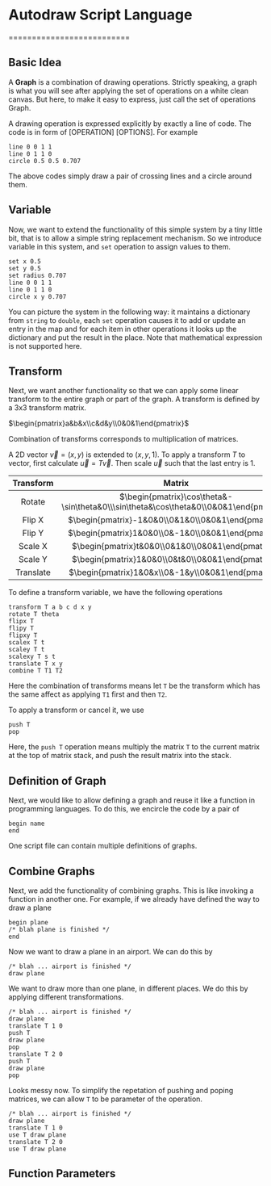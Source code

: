 # Autodraw Script Language
==========================

## Basic Idea

A **Graph** is a combination of drawing operations.
Strictly speaking, a graph is what you will see after applying the set of
operations on a white clean canvas.
But here, to make it easy to express, just call the set of operations Graph.

A drawing operation is expressed explicitly by exactly a line of code.
The code is in form of [OPERATION] [OPTIONS].
For example

```
line 0 0 1 1
line 0 1 1 0
circle 0.5 0.5 0.707
```

The above codes simply draw a pair of crossing lines and a circle around them.

## Variable

Now, we want to extend the functionality of this simple system by a tiny little
bit, that is to allow a simple string replacement mechanism.
So we introduce variable in this system, and `set` operation to assign values
to them.

```
set x 0.5
set y 0.5
set radius 0.707
line 0 0 1 1
line 0 1 1 0
circle x y 0.707
```

You can picture the system in the following way: it maintains a dictionary from
`string` to `double`, each `set` operation causes it to add or update an entry
in the map and for each item in other operations it looks up the dictionary
and put the result in the place.
Note that mathematical expression is not supported here.

## Transform

Next, we want another functionality so that we can apply some linear transform
to the entire graph or part of the graph.
A transform is defined by a 3x3 transform matrix.

$\begin{pmatrix}a&b&x\\c&d&y\\0&0&1\end{pmatrix}$

Combination of transforms corresponds to multiplication of matrices.

A 2D vector $\vec{v}=(x,y)$ is extended to $(x,y,1)$.
To apply a transform $T$ to vector, first calculate $\vec{u}=T\vec{v}$.
Then scale $\vec{u}$ such that the last entry is 1.

| Transform |              Matrix            |
|:---------:|:------------------------------:|
| Rotate    | $\begin{pmatrix}\cos\theta&-\sin\theta&0\\\sin\theta&\cos\theta&0\\0&0&1\end{pmatrix}$ |
| Flip X    | $\begin{pmatrix}-1&0&0\\0&1&0\\0&0&1\end{pmatrix}$ |
| Flip Y    | $\begin{pmatrix}1&0&0\\0&-1&0\\0&0&1\end{pmatrix}$ |
| Scale X   | $\begin{pmatrix}t&0&0\\0&1&0\\0&0&1\end{pmatrix}$ |
| Scale Y   | $\begin{pmatrix}1&0&0\\0&t&0\\0&0&1\end{pmatrix}$ |
| Translate | $\begin{pmatrix}1&0&x\\0&-1&y\\0&0&1\end{pmatrix}$ |

To define a transform variable, we have the following operations

```
transform T a b c d x y
rotate T theta
flipx T
flipy T
flipxy T
scalex T t
scaley T t
scalexy T s t
translate T x y
combine T T1 T2
```

Here the combination of transforms means let `T` be the transform which has the
same affect as applying `T1` first and then `T2`.

To apply a transform or cancel it, we use

```
push T
pop
```

Here, the `push T` operation means multiply the matrix `T` to the current
matrix at the top of matrix stack, and push the result matrix into the stack.

## Definition of Graph

Next, we would like to allow defining a graph and reuse it like a function in
programming languages.
To do this, we encircle the code by a pair of

```
begin name
end
```

One script file can contain multiple definitions of graphs.

## Combine Graphs

Next, we add the functionality of combining graphs.
This is like invoking a function in another one.
For example, if we already have defined the way to draw a plane

```
begin plane
/* blah plane is finished */
end
```

Now we want to draw a plane in an airport.
We can do this by

```
/* blah ... airport is finished */
draw plane
```

We want to draw more than one plane, in different places.
We do this by applying different transformations.

```
/* blah ... airport is finished */
draw plane
translate T 1 0
push T
draw plane
pop
translate T 2 0
push T
draw plane
pop
```

Looks messy now.
To simplify the repetation of pushing and poping matrices,
we can allow `T` to be parameter of the operation.

```
/* blah ... airport is finished */
draw plane
translate T 1 0
use T draw plane
translate T 2 0
use T draw plane
```

## Function Parameters


